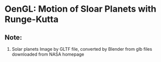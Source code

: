# OenGL: Motion of Sloar Planets with Runge-Kutta

## Note:
1. Solar planets Image by GLTF file, converted by Blender from glb files downloaded from NASA homepage
